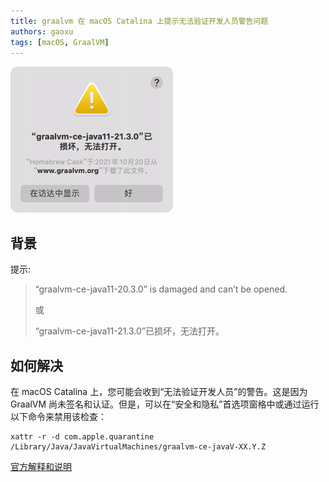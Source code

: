 ```yaml
---
title: graalvm 在 macOS Catalina 上提示无法验证开发人员警告问题
authors: gaoxu
tags: [macOS, GraalVM]
---
```


![img.png](img.png)

## 背景

提示:

> “graalvm-ce-java11-20.3.0” is damaged and can’t be opened.
> 
> 或
> 
> “graalvm-ce-java11-21.3.0”已损坏，无法打开。

## 如何解决

在 macOS Catalina 上，您可能会收到“无法验证开发人员”的警告。这是因为 GraalVM 尚未签名和认证。但是，可以在“安全和隐私”首选项窗格中或通过运行以下命令来禁用该检查：

```shell
xattr -r -d com.apple.quarantine /Library/Java/JavaVirtualMachines/graalvm-ce-javaV-XX.Y.Z
```

[官方解释和说明](https://github.com/graalvm/homebrew-tap#macos-catalina-specifics)